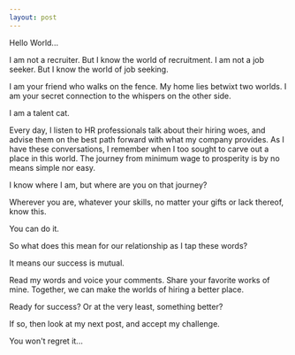 ```yaml
---
layout: post
---
```


Hello World...

I am not a recruiter. But I know the world of recruitment.
I am not a job seeker. But I know the world of job seeking.

I am your friend who walks on the fence. My home lies betwixt two worlds. I am your secret connection to the whispers on the other side.

I am a talent cat.

Every day, I listen to HR professionals talk about their hiring woes, and advise them on the best path forward with what my company provides. As I have these conversations, I remember when I too sought to carve out a place in this world. The journey from minimum wage to prosperity is by no means simple nor easy.

I know where I am, but where are you on that journey?

Wherever you are, whatever your skills, no matter your gifts or lack thereof, know this.

You can do it.

So what does this mean for our relationship as I tap these words?

It means our success is mutual.

Read my words and voice your comments. Share your favorite works of mine. Together, we can make the worlds of hiring a better place.

Ready for success? Or at the very least, something better?

If so, then look at my next post, and accept my challenge.

You won't regret it...
